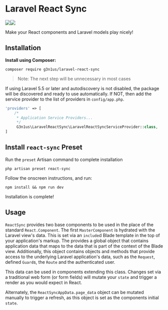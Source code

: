 # Laravel React Sync

<img src="https://upload.wikimedia.org/wikipedia/commons/thumb/3/3d/LaravelLogo.png/212px-LaravelLogo.png"><img src="https://upload.wikimedia.org/wikipedia/commons/thumb/a/a7/React-icon.svg/320px-React-icon.svg.png">

Make your React components and Laravel models play nicely!


## Installation

**Install using Composer:**

```
composer require g3n1us/laravel-react-sync
```

> Note: The next step will be unnecessary in most cases

If using Laravel 5.5 or later and autodiscovery is not disabled, the package will be discovered and ready to use automatically. If NOT, then add the service provider to the list of providers in `config/app.php`.

```php
'providers' => [
	/*
	 * Application Service Providers...
	 */
	 G3n1us\LaravelReactSync\LaravelReactSyncServiceProvider::class,
]
```

## Install `react-sync` Preset

Run the `preset` Artisan command to complete installation

```
php artisan preset react-sync
```

Follow the onscreen instructions, and run:
```
npm install && npm run dev
```

Installation is complete!

## Usage

`ReactSync` provides two base components to be used in the place of the standard `React.Component`. The first `MasterComponent` is hydrated with the Laravel view's data. This is set via an `include`d Blade template in the top of your application's markup. The provides a global object that contains application data that maps to the data that is part of the context of the Blade view. Additionally, this object contains objects and methods that provide access to the underlying Laravel application's data, such as the `Request`, defined `Guard`s, the `Route` and the authenticated user. 

This data can be used in components extending this class. Changes set via a traditional web form (or form fields) will mutate your `state` and trigger a render as you would expect in React.

Alternately, the `ReactSyncAppData.page_data` object can be mutated manually to trigger a refresh, as this object is set as the components initial `state`.  
